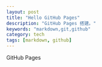 ```yaml
---
layout: post
title: "Hello GitHub Pages"
description: "GitHub Pages 搭建。"
keywords: "markdown,git,github"
category: tech
tags: [markdown, github]
---
```


GitHub Pages

